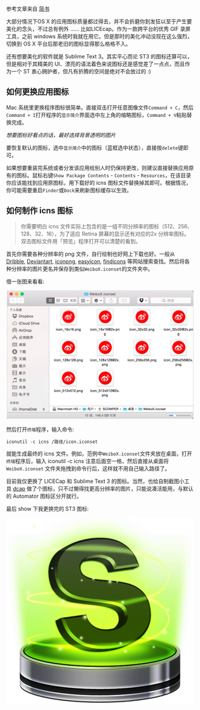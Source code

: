 <!--
.. title: 如何制作和更换 macOS 应用图标
.. slug: ru-he-zhi-zuo-he-geng-huan-macos-ying-yong-tu-biao
.. date: 2015-01-17 14:21:07 UTC+08:00
.. updated: 2017-10-26 10:21:07 UTC+08:00
.. tags: macos, icns
.. category:
.. link:
.. description:
.. type: text
.. nocomments:
.. previewimage:
-->

参考文章来自 [简书](http://www.jianshu.com/p/2d21088a4439 "http://www.jianshu.com/p/2d21088a4439")

大部分情况下OS X 的应用图标质量都过得去，并不会折磨你到发狂以至于产生要美化的念头，不过总有例外 …… 比如LICEcap。作为一款跨平台的优秀 GIF 录屏工具，之前 windows 系统时我就在用它。但是那时的美化冲动没现在这么强烈，切换到 OS X 平台后那老旧的图标显得那么格格不入。

还有想要美化的软件就是 Sublime Text 3。其实平心而论 ST3 的图标还算可以，但是相对于其精美的 UI、漂亮的语法着色来说图标还是感觉差了一点点，而且作为一个 ST 衷心拥护者，但凡有折腾的空间是绝对不会放过的 :)

<!-- TEASER_END -->

## 如何更换应用图标

Mac 系统里更换程序图标很简单。直接双击打开任意图像文件`Command + C`，然后`Command + I`打开程序的`显示简介`界面选中左上角的缩略图标，`Command + V`粘贴替换完成。

*想要图标好看点的话，最好选择背景透明的图片*

要恢复默认的图标，选中`显示简介`中的图标（蓝框选中状态），直接按`delete`键即可。

如果想要重装完系统或者分发该应用给别人时仍保持更改，则建议直接替换应用原有的图标。鼠标右键`Show Package Contents` - `Contents` - `Resources`，在该目录你应该能找到应用原图标，用下载好的 icns 图标文件替换掉其即可。根据情况，你可能需要重启`Finder`或`Dock`来刷新图标缓存以生效。

## 如何制作 icns 图标

>你需要明白 icns 文件实际上包含的是一组不同分辨率的图标（512、256、128、32、16），为了适应 Retina 屏幕的显示还有对应的2x 分辨率图标。双击图标文件用「预览」程序打开可以清楚的看到。

首先你需要各种分辨率的 png 文件，自行绘制也好网上下载也好。一般从 [Dribble][1], [Deviantart][2], [iconpng][3], [easyicon][4], [findicons][5] 等网站搜索查找。然后将各种分辨率的图片更名并保存到类似`WeiboX.iconset`的文件夹中。

借一张图来看看:

![make_icns](/images/make_icns.png "make_icns")

然后打开`终端`程序，输入命令:

	iconutil -c icns /路径/icon.iconset

就能生成最终的 icns 文件。例如，范例中`WeiboX.iconset`文件夹放在桌面，打开`终端`程序后，输入 iconutil -c icns 注意后面空一格，然后直接从桌面将 `WeiboX.iconset` 文件夹拖拽到命令行后，这样就不用自己输入路径了。

目前我仅更换了 LICECap 和 Sublime Text 3 的图标。当然，也给自制截图小工具 [dcap](/posts/yi-xing-ming-ling-gao-ding-app-switcher-chuang-kou-jie-tu/) 做了个图标，只不过懒得找更高分辨率的图片，只能说凑活能用，与默认的 Automator 图标区分开就行。

最后 show 下我更换完的 ST3 图标:

![ST3_icon](/images/sublime_text_icon.png "ST3_icon")

[1]:https://dribbble.com/ "https://dribbble.com/"

[2]:https://deviantart.com/ "https://deviantart.com/"

[3]:http://iconpng.com/ "http://iconpng.com/"

[4]:http://easyicon.net/ "http://easyicon.net/"

[5]:http://findicons.com/ "http://findicons.com/"
